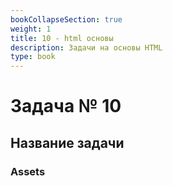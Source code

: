 ```yaml
---
bookCollapseSection: true
weight: 1
title: 10 - html основы
description: Задачи на основы HTML
type: book
---
```

# Задача № 10

## Название задачи


### Assets
